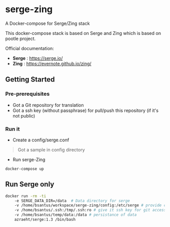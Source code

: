 # serge-zing

A Docker-compose for Serge/Zing stack

This docker-compose stack is based on Serge and Zing which is based on pootle project.

Official documentation:
* **Serge** : https://serge.io/
* **Zing** : https://evernote.github.io/zing/

## Getting Started

### Pre-prerequisites

* Got a Git repository for translation
* Got a ssh key (without passphrase) for pull/push this repository (if it's not public)

### Run it

* Create a config/serge.conf
> Got a sample in config directory
* Run serge-Zing
```
docker-compose up
```

## Run Serge only

```bash
docker run -rm -ti
    -e SERGE_DATA_DIR=/data  # Data directory for serge
    -v /home/bsantus/workspace/serge-zing/config:/etc/serge # provide configuration file
    -v /home/bsantus/.ssh:/tmp/.ssh:ro # give it ssh key for git access
    -v /home/bsantus/temp/data:/data # persistance of data
    azraeht/serge:1.3 /bin/bash
```
